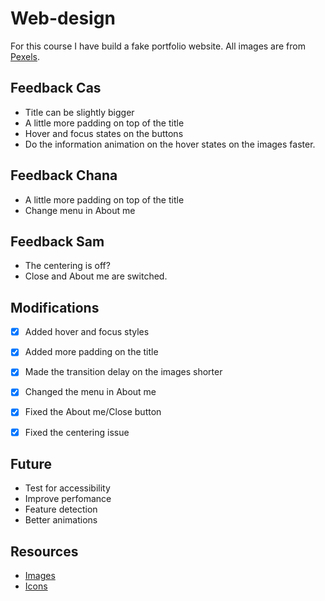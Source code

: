 # Web-design
For this course I have build a fake portfolio website. All images are from [Pexels](https://www.pexels.com/). 


## Feedback Cas
* Title can be slightly bigger
* A little more padding on top of the title
* Hover and focus states on the buttons
* Do the information animation on the hover states on the images faster.

## Feedback Chana
* A little more padding on top of the title
* Change menu in About me

## Feedback Sam
* The centering is off?
* Close and About me are switched.


## Modifications
* [X] Added hover and focus styles
* [x] Added more padding on the title
* [x] Made the transition delay on the images shorter
* [x] Changed the menu in About me
* [x] Fixed the About me/Close button
* [x] Fixed the centering issue


## Future 
* Test for accessibility
* Improve perfomance
* Feature detection
* Better animations

## Resources
* [Images](https://www.pexels.com/)
* [Icons](flaticon.com)

